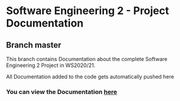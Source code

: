 # Software Engineering 2 - Project Documentation

## Branch master

This branch contains Documentation about the complete Software Engineering 2 Project in WS2020/21.

All Documentation added to the code gets automatically pushed here

### **You can view the Documentation [here](https://abfall-karte.github.io/)**
